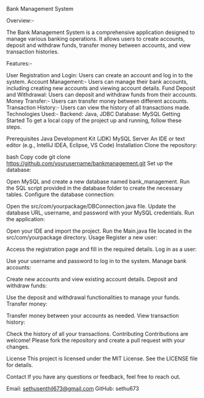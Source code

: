 Bank Management System

Overview:-

The Bank Management System is a comprehensive application designed to manage various banking operations. It allows users to create accounts, deposit and withdraw funds, transfer money between accounts, and view transaction histories.

Features:-

User Registration and Login: Users can create an account and log in to the system.
Account Management:-
Users can manage their bank accounts, including creating new accounts and viewing account details.
Fund Deposit and Withdrawal: Users can deposit and withdraw funds from their accounts.
Money Transfer:-
Users can transfer money between different accounts.
Transaction History:-
Users can view the history of all transactions made.
Technologies Used:-
Backend: Java, JDBC
Database: MySQL
Getting Started
To get a local copy of the project up and running, follow these steps.

Prerequisites
Java Development Kit (JDK)
MySQL Server
An IDE or text editor (e.g., IntelliJ IDEA, Eclipse, VS Code)
Installation
Clone the repository:

bash
Copy code
git clone https://github.com/yourusername/bankmanagement.git
Set up the database:

Open MySQL and create a new database named bank_management.
Run the SQL script provided in the database folder to create the necessary tables.
Configure the database connection:

Open the src/com/yourpackage/DBConnection.java file.
Update the database URL, username, and password with your MySQL credentials.
Run the application:

Open your IDE and import the project.
Run the Main.java file located in the src/com/yourpackage directory.
Usage
Register a new user:

Access the registration page and fill in the required details.
Log in as a user:

Use your username and password to log in to the system.
Manage bank accounts:

Create new accounts and view existing account details.
Deposit and withdraw funds:

Use the deposit and withdrawal functionalities to manage your funds.
Transfer money:

Transfer money between your accounts as needed.
View transaction history:

Check the history of all your transactions.
Contributing
Contributions are welcome! Please fork the repository and create a pull request with your changes.

License
This project is licensed under the MIT License. See the LICENSE file for details.

Contact
If you have any questions or feedback, feel free to reach out.

Email: sethusenthil673@gmail.com
GitHub: sethu673
